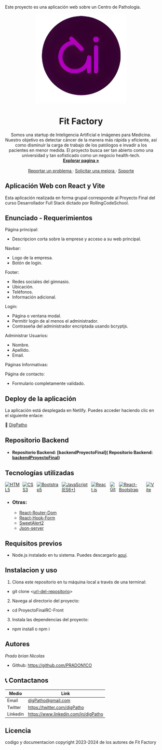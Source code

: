 Este proyecto es una aplicación web sobre un Centro de Pathología.

<div align= "center">
    <a href='https://digpatho.netlify.app/'>
    <img src='./src//assets/logo.png' alt='Dig Patho' width='300' />
    </a>
    <h1>Fit Factory</h1>
    <p>
    Somos una startup de Inteligencia Artificial e imágenes para Medicina. Nuestro objetivo es detectar cáncer de la manera más rápida y eficiente, así como disminuir la carga de trabajo de los patólogos e invadir a los pacientes en menor medida. El proyecto busca ser tan abierto como una universidad y tan sofisticado como un negocio health-tech.
    <br>
    <a href='https://digpatho.netlify.app/'>
    <strong>Explorar pagina » </strong>
    </a>
    <br>
    <br>
    <a href='https://digpatho.netlify.app/'>
    Reportar un problema
    </a>
    ·
    <a href='https://digpatho.netlify.app/'>
    Solicitar una mejora
    </a>
    ·
    <a href='https://digpatho.netlify.app/'>
    Soporte
    </a>
    </p>
</div>

## Aplicación Web con React y Vite

Esta aplicación realizada en forma grupal corresponde al Proyecto Final del curso Desarrollador Full Stack dictado por RollingCodeSchool.

## Enunciado - Requerimientos

Página principal:
   * Descripcion corta sobre la emprese y acceso a su web principal.

Navbar:
   * Logo de la empresa.
   * Botón de login.

Footer:
   * Redes sociales del gimnasio.
   * Ubicación.
   * Teléfonos.
   * Información adicional.

Login:
   * Página o ventana modal.
   * Permitir login de al menos el administrador.
   * Contraseña del administrador encriptada usando bcryptjs.


Administrar Usuarios:
   * Nombre.
   * Apellido.
   * Email.

Páginas Informativas:

Página de contacto:
   * Formulario completamente validado.

## Deploy de la aplicación

La aplicación está desplegada en Netlify. Puedes acceder haciendo clic en el siguiente enlace:

🔗 [DigPatho](https://digpatho.netlify.app/)

## Repositorio Backend

* #### Repositorio Backend: [backendProyectoFinal]( Repositorio Backend: [backendProyectoFinal](https://github.com/PRADON1CO/ProyectoFinalBackend/tree/main))

## Tecnologías utilizadas

<div style="display: flex;">
  <a href="https://developer.mozilla.org/es/docs/Glossary/HTML5"><img src="https://img.icons8.com/color/48/000000/html-5--v1.png" alt="HTML5" title="HTML5" width="48" height="48" style="margin-right: 10px"/></a>
  <a href="https://developer.mozilla.org/es/docs/Web/CSS"><img src="https://img.icons8.com/color/48/000000/css3.png" alt="CSS3" title="CSS3" width="48" height="48" style="margin-right: 10px"/></a>
  <a href="https://getbootstrap.com/"><img src="https://img.icons8.com/color/48/000000/bootstrap.png" alt="Bootstrap5" title="Bootstrap5" width="48" height="48" style="margin-right: 10px"/></a>
  <a href="https://developer.mozilla.org/es/docs/Web/JavaScript"><img src="https://img.icons8.com/color/48/000000/javascript--v1.png" alt="JavaScript (ES6+)" title="JavaScript (ES6+)" width="48" height="48" style="margin-right: 10px"/></a>
  <a href="https://react.dev/"><img src="https://img.icons8.com/color/48/000000/react-native.png" alt="React.js" title="React.js" width="48" height="48" style="margin-right: 10px"/></a>
  <a href="https://git-scm.com/"><img src="https://img.icons8.com/color/48/000000/git.png" alt="Git" title="Git" width="48" height="48" style="margin-right: 10px"/></a>
  <a href="https://react-bootstrap.github.io/"> <img src="https://react-bootstrap.netlify.app/img/logo.svg" alt="React-Bootstrap" title="React-Bootstrap" title="Git" width="48" height="48" style="margin-right: 10px"/></a>
  <a href="https://vitejs.dev/"><img src="https://vitejs.dev/logo.svg" alt="Vite" title="Vite" width="50" style="margin-right: 10px"></a>
</div>

  * ### Otras:

    - [React-Router-Dom](https://reactrouter.com/en/main/start/tutorial) 
    - [React-Hook-Form](https://react-hook-form.com/get-started)
    - [SweetAlert2](https://sweetalert2.github.io/#download)
    - [Json-server](https://github.com/typicode/json-server)


## Requisitos previos

- Node.js instalado en tu sistema. Puedes descargarlo [aquí](https://nodejs.org/).

## Instalacion y uso

1. Clona este repositorio en tu máquina local a través de una terminal:

  * git clone <[url-del-repositorio](https://github.com/PRADON1CO/ProyectoFinalRC-Front.git)>

2. Navega al directorio del proyecto:

  * cd ProyectoFinalRC-Front

3. Instala las dependencias del proyecto:

  * npm install o npm i


## Autores

_Prado brian Nicolas_

- Github: https://github.com/PRADON1CO

## 📞 Contactanos

| Medio    | Link                                   |
| -------- | -------------------------------------- |
| Email    | digPatho@gmail.com                   |
| Twitter  | https://twitter.com/digPatho         |
| Linkedin | https://www.linkedin.com/in/digPatho |

## Licencia

codigo y documentacion copyright 2023-2024 de los autores de Fit Factory



